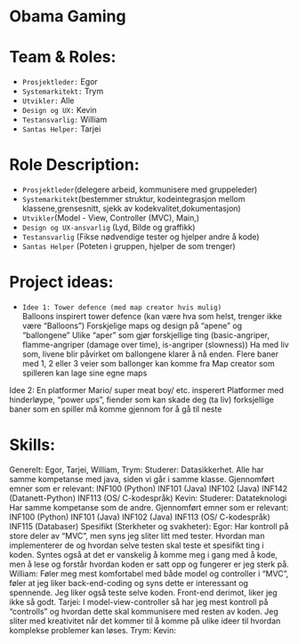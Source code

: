 # Obama Gaming

# Team & Roles:
* `Prosjektleder:` Egor
* `Systemarkitekt:` Trym
* `Utvikler:` Alle
* `Design og UX:` Kevin
* `Testansvarlig:` William
* `Santas Helper:` Tarjei

# Role Description:
* `Prosjektleder`(delegere arbeid, kommunisere med gruppeleder)
* `Systemarkitekt`(bestemmer struktur, kodeintegrasjon mellom klassene,grensesnitt, sjekk av kodekvalitet,dokumentasjon)
* `Utvikler`(Model - View, Controller (MVC), Main,)
* `Design og UX-ansvarlig` (Lyd, Bilde og graffikk)
* `Testansvarlig` (Fikse nødvendige tester og hjelper andre å kode)
* `Santas Helper` (Poteten i gruppen, hjelper de som trenger)

# Project ideas:
* `Idee 1: Tower defence (med map creator hvis mulig)`\
	Balloons inspirert tower defence (kan være hva som helst, trenger ikke være “Balloons”)
	Forskjelige maps og design på “apene” og “ballongene”
	Ulike “aper” som gjør forskjellige ting (basic-angriper, flamme-angriper (damage over time), is-angriper (slowness))
	Ha med liv som, livene blir påvirket om ballongene klarer å nå enden.
	Flere baner med 1, 2 eller 3 veier som ballonger kan komme fra
	Map creator som spilleren kan lage sine egne maps

Idee 2: En platformer
	Mario/ super meat boy/ etc. insperert
	Platformer med hinderløype, “power ups”, fiender som kan skade deg (ta liv)
	forksjellige baner som en spiller må komme gjennom for å gå til neste

# Skills:
Generelt:
	Egor, Tarjei, William, Trym:
			Studerer: Datasikkerhet.
			Alle har samme kompetanse med java, siden vi går i samme klasse.
			Gjennomført emner som er relevant:
				INF100 (Python)
				INF101 (Java)
				INF102 (Java)
				INF142 (Datanett-Python)
				INF113 (OS/ C-kodespråk)
	Kevin:
		Studerer: Datateknologi
		Har samme kompetanse som de andre.
				Gjennomført emner som er relevant:
			INF100 (Python)
					INF101 (Java)
					INF102 (Java)
					INF113 (OS/ C-kodespråk)
			INF115 (Databaser)
Spesifikt (Sterkheter og svakheter):
	Egor:
		Har kontroll på store deler av “MVC”, men syns jeg sliter litt med tester. Hvordan man implementerer de og hvordan selve testen skal teste et spesifikt ting i koden.
		Syntes også at det er vanskelig å komme meg i gang med å kode, men å lese og forstår hvordan koden er satt opp og fungerer er jeg sterk på.
	William:
		Føler meg mest komfortabel med både model og controller i “MVC”, føler at jeg liker back-end-coding og syns dette er interessant og spennende. 
		Jeg liker også teste selve koden. Front-end derimot, liker jeg ikke så godt.
	Tarjei:
		I model-view-controller så har jeg mest kontroll på “controlls” og hvordan dette skal kommunisere med resten av koden. 
		Jeg sliter med kreativitet når det kommer til å komme på ulike ideer til hvordan komplekse problemer kan løses.
	Trym:
	Kevin:

